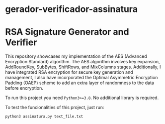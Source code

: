 # gerador-verificador-assinatura
# RSA Signature Generator and Verifier

This repository showcases my implementation of the AES (Advanced Encryption Standard) algorithm. The AES algorithm involves key expansion, AddRoundKey, SubBytes, ShiftRows, and MixColumns stages. Additionally, I have integrated RSA encryption for secure key generation and management, I also have incorporated the Optimal Asymmetric Encryption Padding (OAEP) scheme to add an extra layer of randomness to the data before encryption.

To run this project you need `Python3>=3.8`. No additional library is required.

To test the funcionalities of this project, just run:

```
python3 assinatura.py text_file.txt
```
